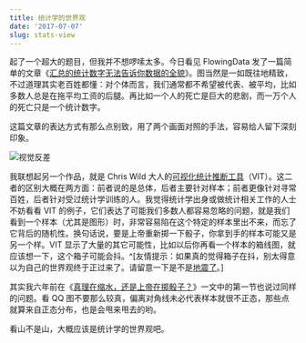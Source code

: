 ```yaml
---
title: 统计学的世界观
date: '2017-07-07'
slug: stats-view
---
```


起了一个超大的题目，但我并不想啰嗦太多。今日看见 FlowingData 发了一篇简单的文章《[汇总的统计数字无法告诉你数据的全貌](http://flowingdata.com/2017/07/07/small-summary-stats/)》。图当然是一如既往地精致，不过道理其实老百姓都懂：对个体而言，我们通常都不希望被代表、被平均，比如多数人总是在拖平均工资的后腿。再比如一个人的死亡是巨大的悲剧，而一万个人的死亡只是一个统计数字。

这篇文章的表达方式有那么点别致，用了两个画面对照的手法，容易给人留下深刻印象。

![视觉反差](https://slides.yihui.name/gif/jump-off.gif)

我联想起另一个作品，就是 Chris Wild 大人的[可视化统计推断工具](https://www.stat.auckland.ac.nz/~wild/VIT/)（VIT）。这二者的区别大概在两方面：前者说的是总体，后者主要针对样本；前者更像针对寻常百姓，后者针对受过统计学训练的人。我觉得统计学出身或做统计相关工作的人士不妨看看 VIT 的例子，它们表达了可能我们多数人都容易忽略的问题，就是我们看到一个样本（尤其是图形）时，非常容易陷在这个特定的样本里出不来，而忘了它背后的随机性。换句话说，要是上帝重新掷一下骰子，你拿到手的样本可能又是另一个样。VIT 显示了大量的其它可能性，比如以后你再看一个样本的箱线图，就应该想一下，这个箱子可能会抖。^[友情提示：如果真的觉得箱子在抖，别太得意以为自己的世界观终于正过来了。请留意一下是不是[地震了](/cn/2008/05/earthquake/)。]

其实我六年前在《[真理在缩水，还是上帝在掷骰子？](https://cosx.org/2011/07/we-never-know-randomness/)》一文中的第一节也说过同样的问题。看 QQ 图不要那么较真，偏离对角线未必代表样本就很不正态，那些点就算来自正态分布，也是会甩来甩去的哟。

看山不是山，大概应该是统计学的世界观吧。
